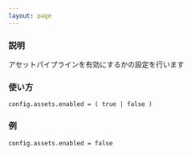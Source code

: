 ```yaml
---
layout: page
---
```

### 説明
アセットパイプラインを有効にするかの設定を行います

### 使い方
    config.assets.enabled = ( true | false )

### 例
    config.assets.enabled = false